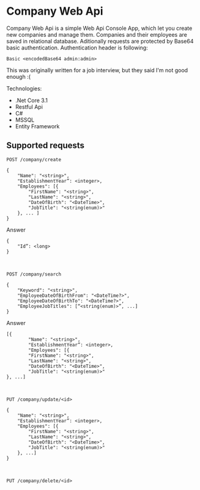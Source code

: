# Company Web Api

Company Web Api is a simple Web Api Console App, which let you create new companies and manage them. Companies and their employees are saved in relational database.
Aditionally requests are protected by Base64 basic authentication.
Authentication header is following:
```
Basic <encodedBase64 admin:admin>
```

This was originally written for a job interview, but they said I'm not good enough :(

Technologies:
  - .Net Core 3.1
  - Restful Api
  - C#
  - MSSQL
  - Entity Framework

## Supported requests

```
POST /company/create
```

```
{
    "Name": "<string>",
    "EstablishmentYear”: <integer>,
    "Employees": [{
        "FirstName": "<string>",
        "LastName": "<string>",
        "DateOfBirth": "<DateTime>",
        "JobTitle": "<string(enum)>"
    }, ... ]
}
```
Answer
```
{
    "Id”: <long>
}
```
&nbsp;
```
POST /company/search
```
```
{
    "Keyword": "<string>",
    "EmployeeDateOfBirthFrom": "<DateTime?>",
    "EmployeeDateOfBirthTo": "<DateTime?>",
    "EmployeeJobTitles": [“<string(enum)>”, ...]
}
```
Answer
```
[{
        "Name": "<string>",
        "EstablishmentYear”: <integer>,
        "Employees": [{
        "FirstName": "<string>",
        "LastName": "<string>",
        "DateOfBirth": "<DateTime>",
        "JobTitle": "<string(enum)>"
}, ...]
```
&nbsp;
```
PUT /company/update/<id>
```
```
{
    "Name": "<string>",
    "EstablishmentYear”: <integer>,
    "Employees": [{
        "FirstName": "<string>",
        "LastName": "<string>",
        "DateOfBirth": "<DateTime>",
        "JobTitle": "<string(enum)>"
    }, ...]
}
```
&nbsp;
```
PUT /company/delete/<id>
```
